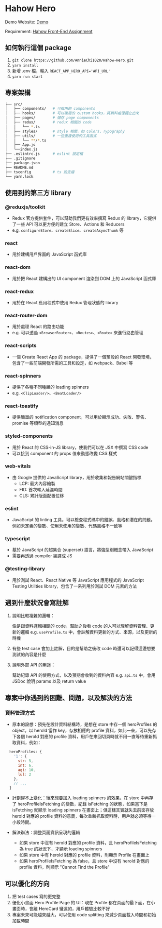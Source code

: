 # Hahow Hero

Demo Website: [Demo](https://hahow-hero.vercel.app/)

Requirement: [Hahow Front-End Assignment](https://github.com/hahow/hahow-recruit/blob/master/frontend.md)

## 如何執行這個 package

 1. `git clone https://github.com/AnnieChi1020/Hahow-Hero.git`
 2. `yarn install`
 3. 新增 .env 檔，輸入 `REACT_APP_HERO_API='API_URL'`
 4. `yarn run start`

## 專案架構

```bash
├── src/
│   ├── components/   # 可複用的 components
│   ├── hooks/        # 可以複用的 custom hooks，將資料處理獨立出來
│   ├── pages/        # 儲存 page components
│   ├── redux/        # redux 相關的 code 
│   │   └── *.ts    
│   ├── styles/       # style 相關，如 Colors、Typography
│   ├── utils/        # 一些重複使用的工具函式
│   │   └── **/*.ts           
│   ├── App.js                
│   └──index.js               
├── .eslintrc.js      # eslint 設定檔
├── .gitignore          
├── package.json
├── README.md
├── tsconfig          # ts 設定檔
└── yarn.lock
```

## 使用到的第三方 library

### **@reduxjs/toolkit**

- Redux 官方提供套件，可以幫助我們更有效率撰寫 Redux 的 library，它提供了一些 API 可以更方便的建立 Store、Actions 和 Reducers
- e.g. `configureStore`、`createSlice`、`createAsyncThunk` 等

### **react**

- 用於建構用戶界面的 JavaScript 函式庫

### **react-dom**

- 用於把 React 建構出的 UI component 渲染到 DOM 上的 JavaScript 函式庫

### **react-redux**

- 用於在 React 應用程式中使用 Redux 管理狀態的 library

### **react-router-dom**

- 用於處理 React 的路由功能
- e.g. 可以透過 `<BrowserRouter>`、`<Routes>`、`<Route>` 來進行路由管理

### **react-scripts**

- 一個 Create React App 的 package，提供了一個預設的 React 開發環境，包含了一些前端開發所需的工具和設定，如 webpack、Babel 等

### **react-spinners**

- 提供了各種不同種類的 loading spinners
- e.g. `<ClipLoader/>`、`<BeatLoader/>`

### **react-toastify**

- 提供簡單的 notification component，可以用於顯示成功、失敗、警告、promise 等類型的通知消息

### **styled-components**

- 用於 React 的 CSS-in-JS library，使我們可以在 JSX 中撰寫 CSS code
- 可以接到 component 的 props 值來動態改變 CSS 樣式

### **web-vitals**

- 由 Google 提供的 JavaScript library，用於收集和報告網站關鍵指標
  - LCP: 最大內容繪製
  - FID: 首次輸入延遲時間
  - CLS: 累計版面配置位移

### **eslint**

- JavaScript 的 linting 工具，可以檢查程式碼中的錯誤、風格和潛在的問題，例如未定義的變數、使用未使用的變數、代碼風格不一致等

### **typescript**

- 基於 JavaScript 的超集合 (superset) 語言，將強型別概念帶入 JavaScript
- 需要再透過 compiler 編譯成 JS

### **@testing-library**

- 用於測試 React、React Native 等 JavaScript 應用程式的 JavaScript Testing Utilities library，包含了一系列用於測試 DOM 元素的方法

## 遇到什麼狀況會寫註解

 1. 說明比較複雜的邏輯：

    像是跟資料邏輯相關的 code，幫助之後看 code 的人可以理解資料管理、更新的邏輯
    e.g. `useProfile.ts` 中，會註解資料更新的方式、來源，以及更新的時機

 2. 有些 test case 會加上註解，目的是幫助之後改 code 時還可以記得這邊想要測試的內容是什麼

 3. 說明外部 API 的用途：

    幫助紀錄 API 的使用方式，以及預期會收到的資料內容
    e.g. `api.ts` 中，會用 JSDoc 說明 params 以及 return value

## 專案中你遇到的困難、問題，以及解決的方法

### 資料管理方式

- 原本的設想：預先在設計資料結構時，是想在 store 中存一個 heroProfiles 的 object，以 heroId 當作 key，存放相應的 profile 資料，如此一來，可以先存下各個 heroId 對應的 profile 資料，用戶在來回切頁時就不用一直等待重新抓取資料，例如：

```javascript
  heroProfiles: {
    '1': {
      str: 5,
      int: 6,
      agi: 10,
      lul: 2
    },
    // ...
  }
```

- 計劃趕不上變化：後來想要加入 loading spinners 的效果，在 store 中再存了 heroProfileIsFetching 的變數，紀錄 isFetching 的狀態，如果當下是 isFetching 就顯示 loading spinners 在畫面上；但這樣其實就失去前面存放 heroId 對應的 profile 資料的意義，每次重新抓取資料時，用戶就必須等待一小段時間。

- 解決辦法：調整頁面資訊呈現的邏輯
  - 如果 store 中沒有 heroId 對應的 profile 資料，且 heroProfileIsFetching 為 true 的狀況下，才顯示 loading spinners
  - 如果 store 中有 heroId 對應的 profile 資料，則顯示 Profile 在畫面上
  - 如果 heroProfileIsFetching 為 false，且 store 中沒有 heroId 對應的 profile 資料，則顯示 "Cannot Find the Profile"

## 可以優化的方向

 1. 把 test cases 寫的更完整
 2. 優化小畫面 Hero Profile Page 的 UI：現在 Profile 都在頁面的最下面，在小畫面時，會離 HeroCard 蠻遠的，用戶體驗比較不好
 3. 專案未來可能越來越大，可以使用 code splitting 來減少頁面載入時間和初始加載時間

